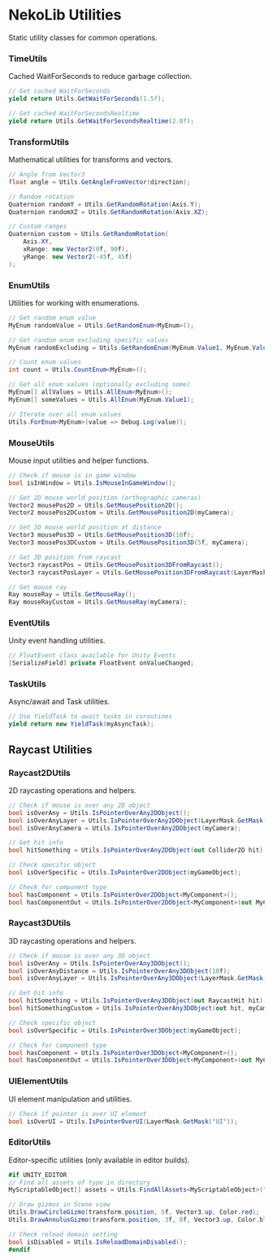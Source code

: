 # NekoLib Utilities

Static utility classes for common operations.

### TimeUtils

Cached WaitForSeconds to reduce garbage collection.

```csharp
// Get cached WaitForSeconds
yield return Utils.GetWaitForSeconds(1.5f);

// Get cached WaitForSecondsRealtime
yield return Utils.GetWaitForSecondsRealtime(2.0f);
```

### TransformUtils

Mathematical utilities for transforms and vectors.

```csharp
// Angle from Vector3
float angle = Utils.GetAngleFromVector(direction);

// Random rotation
Quaternion randomY = Utils.GetRandomRotation(Axis.Y);
Quaternion randomXZ = Utils.GetRandomRotation(Axis.XZ);

// Custom ranges
Quaternion custom = Utils.GetRandomRotation(
    Axis.XY,
    xRange: new Vector2(0f, 90f),
    yRange: new Vector2(-45f, 45f)
);
```

### EnumUtils

Utilities for working with enumerations.

```csharp
// Get random enum value
MyEnum randomValue = Utils.GetRandomEnum<MyEnum>();

// Get random enum excluding specific values
MyEnum randomExcluding = Utils.GetRandomEnum(MyEnum.Value1, MyEnum.Value2);

// Count enum values
int count = Utils.CountEnum<MyEnum>();

// Get all enum values (optionally excluding some)
MyEnum[] allValues = Utils.AllEnum<MyEnum>();
MyEnum[] someValues = Utils.AllEnum(MyEnum.Value1);

// Iterate over all enum values
Utils.ForEnum<MyEnum>(value => Debug.Log(value));
```

### MouseUtils

Mouse input utilities and helper functions.

```csharp
// Check if mouse is in game window
bool isInWindow = Utils.IsMouseInGameWindow();

// Get 2D mouse world position (orthographic cameras)
Vector2 mousePos2D = Utils.GetMousePosition2D();
Vector2 mousePos2DCustom = Utils.GetMousePosition2D(myCamera);

// Get 3D mouse world position at distance
Vector3 mousePos3D = Utils.GetMousePosition3D(10f);
Vector3 mousePos3DCustom = Utils.GetMousePosition3D(5f, myCamera);

// Get 3D position from raycast
Vector3 raycastPos = Utils.GetMousePosition3DFromRaycast();
Vector3 raycastPosLayer = Utils.GetMousePosition3DFromRaycast(LayerMask.GetMask("Ground"));

// Get mouse ray
Ray mouseRay = Utils.GetMouseRay();
Ray mouseRayCustom = Utils.GetMouseRay(myCamera);
```

### EventUtils

Unity event handling utilities.

```csharp
// FloatEvent class available for Unity Events
[SerializeField] private FloatEvent onValueChanged;
```

### TaskUtils

Async/await and Task utilities.

```csharp
// Use YieldTask to await tasks in coroutines
yield return new YieldTask(myAsyncTask);
```

## Raycast Utilities

### Raycast2DUtils

2D raycasting operations and helpers.

```csharp
// Check if mouse is over any 2D object
bool isOverAny = Utils.IsPointerOverAny2DObject();
bool isOverAnyLayer = Utils.IsPointerOverAny2DObject(LayerMask.GetMask("Interactive"));
bool isOverAnyCamera = Utils.IsPointerOverAny2DObject(myCamera);

// Get hit info
bool hitSomething = Utils.IsPointerOverAny2DObject(out Collider2D hit);

// Check specific object
bool isOverSpecific = Utils.IsPointerOver2DObject(myGameObject);

// Check for component type
bool hasComponent = Utils.IsPointerOver2DObject<MyComponent>();
bool hasComponentOut = Utils.IsPointerOver2DObject<MyComponent>(out MyComponent component);
```

### Raycast3DUtils

3D raycasting operations and helpers.

```csharp
// Check if mouse is over any 3D object
bool isOverAny = Utils.IsPointerOverAny3DObject();
bool isOverAnyDistance = Utils.IsPointerOverAny3DObject(10f);
bool isOverAnyLayer = Utils.IsPointerOverAny3DObject(LayerMask.GetMask("Interactive"));

// Get hit info
bool hitSomething = Utils.IsPointerOverAny3DObject(out RaycastHit hit);
bool hitSomethingCustom = Utils.IsPointerOverAny3DObject(out hit, myCamera, 15f);

// Check specific object
bool isOverSpecific = Utils.IsPointerOver3DObject(myGameObject);

// Check for component type
bool hasComponent = Utils.IsPointerOver3DObject<MyComponent>();
bool hasComponentOut = Utils.IsPointerOver3DObject<MyComponent>(out MyComponent component);
```

### UIElementUtils

UI element manipulation and utilities.

```csharp
// Check if pointer is over UI element
bool isOverUI = Utils.IsPointerOverUI(LayerMask.GetMask("UI"));
```

### EditorUtils

Editor-specific utilities (only available in editor builds).

```csharp
#if UNITY_EDITOR
// Find all assets of type in directory
MyScriptableObject[] assets = Utils.FindAllAssets<MyScriptableObject>("Assets/Data/");

// Draw gizmos in Scene view
Utils.DrawCircleGizmo(transform.position, 5f, Vector3.up, Color.red);
Utils.DrawAnnulusGizmo(transform.position, 3f, 8f, Vector3.up, Color.blue, 64);

// Check reload domain setting
bool isDisabled = Utils.IsReloadDomainDisabled();
#endif
```

